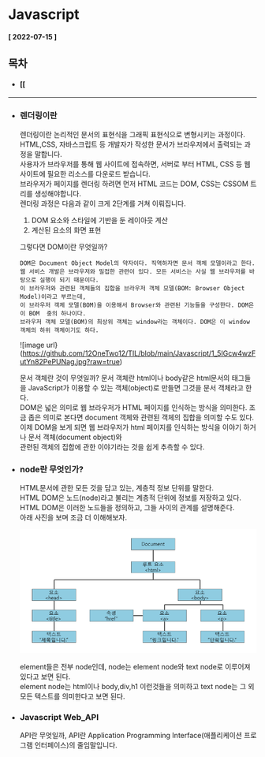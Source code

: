 # Javascript  
  
  #### [ 2022-07-15 ]  
    
## 목차  
  * #### [[ 
    
      
-----------------------------------------------------------------------------------------------------------------------------------------------------    
   
* ### 렌더링이란  

  렌더링이란 논리적인 문서의 표현식을 그래픽 표현식으로 변형시키는 과정이다.     
  HTML,CSS, 자바스크립트 등 개발자가 작성한 문서가 브라우저에서 출력되는 과정을 말합니다.  
  사용자가 브라우저를 통해 웹 사이트에 접속하면, 서버로 부터 HTML, CSS 등 웹 사이트에 필요한 리소스를 다운로드 받습니다.   
  브라우저가 페이지를 렌더링 하려면 먼저 HTML 코드는 DOM, CSS는 CSSOM 트리를 생성해야합니다.  
  렌더링 과정은 다음과 같이 크게 2단계를 거쳐 이뤄집니다.
  
  1) DOM 요소와 스타일에 기반을 둔 레이아웃 계산  
  2) 계산된 요소의 화면 표현  
    
  그렇다면 DOM이란 무엇일까?  
    
      DOM은 Document Object Model의 약자이다. 직역하자면 문서 객체 모델이라고 한다.  
      웹 서비스 개발은 브라우저와 밀접한 관련이 있다. 모든 서비스는 사실 웹 브라우저를 바탕으로 실행이 되기 때문이다.    
      이 브라우저와 관련된 객체들의 집합을 브라우저 객체 모델(BOM: Browser Object Model)이라고 부르는데,       
      이 브라우저 객체 모델(BOM)을 이용해서 Browser와 관련된 기능들을 구성한다. DOM은 이 BOM  중의 하나이다.   
      브라우저 객체 모델(BOM)의 최상위 객체는 window라는 객체이다. DOM은 이 window 객체의 하위 객체이기도 하다.   
        
  ![image url}(https://github.com/12OneTwo12/TIL/blob/main/Javascript/1_5IGcw4wzFutYn82PePUNag.jpg?raw=true)  
    
  문서 객체란 것이 무엇일까? 문서 객체란 html이나 body같은 html문서의 태그들을 JavaScript가 이용할 수 있는 객체(object)로 만들면 그것을 문서 객체라고 한다.   
  DOM은 넓은 의미로 웹 브라우저가 HTML 페이지를 인식하는 방식을 의미한다. 조금 좁은 의미로 본다면 document 객체와 관련된 객체의 집합을 의미할 수도 있다.  
  이제 DOM을 보게 되면 웹 브라우저가 html 페이지를 인식하는 방식을 이야기 하거나 문서 객체(document object)와  
  관련된 객체의 집합에 관한 이야기라는 것을 쉽게 추측할 수 있다.  
    
* ### node란 무엇인가?  
  
  HTML문서에 관한 모든 것을 담고 있는, 계층적 정보 단위를 말한다.  
  HTML DOM은 노드(node)라고 불리는 계층적 단위에 정보를 저장하고 있다.  
  HTML DOM은 이러한 노드들을 정의하고, 그들 사이의 관계를 설명해준다.  
  아래 사진을 보며 조금 더 이해해보자.  
     
  ![image url](https://github.com/12OneTwo12/TIL/blob/main/Javascript/%EB%8B%A4%EC%9A%B4%EB%A1%9C%EB%93%9C1515151515151551%20(2).png?raw=true)  
    
  element들은 전부 node인데, node는 element node와 text node로 이루어져있다고 보면 된다.  
  element node는 html이나 body,div,h1 이런것들을 의미하고 text node는 그 외 모든 텍스트를 의미한다고 보면 된다.  
    
* ### Javascript Web_API

  API란 무엇일까, API란 Application Programming Interface(애플리케이션 프로그램 인터페이스)의 줄임말입니다.
